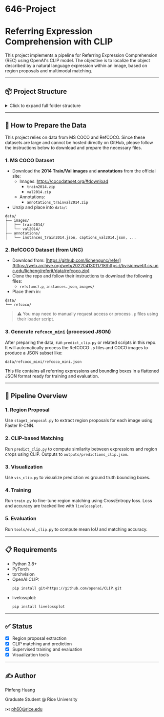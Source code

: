 # 646-Project

# Referring Expression Comprehension with CLIP

This project implements a pipeline for Referring Expression Comprehension (REC) using OpenAI's CLIP model. The objective is to localize the object described by a natural language expression within an image, based on region proposals and multimodal matching.

---

## 📦 Project Structure

<details>
<summary>Click to expand full folder structure</summary>

```
your_project/
├── data/
│   ├── annotations/                  # From MS COCO annotations zip
│   ├── images/                       # COCO images: train2014/, val2014/
│   ├── refcoco/                      # Raw RefCOCO dataset (from UNC website)
│   └── refcoco_mini/                 # Processed JSON from our code (not downloadable)
│
├── outputs/                          # Saved proposals, predictions, and visualizations
│   ├── proposals.json                # Region proposals from Faster R-CNN
│   ├── regions/                      # Region crops per image
│   ├── predictions_clip.json         # CLIP matching results
│   ├── vis_clip/                     # Visualization output
│
├── models/
│   └── clip_matcher.py               # CLIP-based model wrapper
│
├── utils/
│   ├── datasets.py                   # Dataset for prediction
│   ├── train_dataset.py              # Dataset for supervised training
│   └── vis.py                        # Visualization helper
│
├── tools/
│   └── eval_clip.py                  # Evaluation script
│
├── stage1_proposal.py                # Generate region proposals and save crops
├── predict_clip.py                   # Run CLIP-based matching and save results
├── vis_clip.py                       # Visualize predicted vs GT boxes
├── train.py                          # Train the CLIP matching model
└── README.md                         # This file
```

</details>

---

## 🔧 How to Prepare the Data

This project relies on data from MS COCO and RefCOCO. Since these datasets are large and cannot be hosted directly on GitHub, please follow the instructions below to download and prepare the necessary files.

### 1. MS COCO Dataset
- Download the **2014 Train/Val images** and **annotations** from the official site:
  - Images: https://cocodataset.org/#download
    - `train2014.zip`
    - `val2014.zip`
  - Annotations:
    - `annotations_trainval2014.zip`
- Unzip and place into `data/`:

```
data/
├── images/
│   ├── train2014/
│   └── val2014/
├── annotations/
│   └── instances_train2014.json, captions_val2014.json, ...
```

### 2. RefCOCO Dataset (from UNC)
- Download from: [https://github.com/lichengunc/refer](https://web.archive.org/web/20220413011718/https://bvisionweb1.cs.unc.edu/licheng/referit/data/refcoco.zip)
- Clone the repo and follow their instructions to download the following files:
  - `refs(unc).p`, `instances.json`, `images/`
- Place them in:
```
data/
└── refcoco/
```

> ⚠️ You may need to manually request access or process `.p` files using their loader script.

### 3. Generate `refcoco_mini` (processed JSON)
After preparing the data, run `predict_clip.py` or related scripts in this repo. It will automatically process the RefCOCO `.p` files and COCO images to produce a JSON subset like:
```
data/refcoco_mini/refcoco_mini.json
```
This file contains all referring expressions and bounding boxes in a flattened JSON format ready for training and evaluation.

---

## 🔁 Pipeline Overview

### 1. Region Proposal
Use `stage1_proposal.py` to extract region proposals for each image using Faster R-CNN.

### 2. CLIP-based Matching
Run `predict_clip.py` to compute similarity between expressions and region crops using CLIP. Outputs to `outputs/predictions_clip.json`.

### 3. Visualization
Use `vis_clip.py` to visualize prediction vs ground truth bounding boxes.

### 4. Training
Run `train.py` to fine-tune region matching using CrossEntropy loss. Loss and accuracy are tracked live with `livelossplot`.

### 5. Evaluation
Run `tools/eval_clip.py` to compute mean IoU and matching accuracy.

---

## 📋 Requirements

- Python 3.8+
- PyTorch
- torchvision
- OpenAI CLIP:
  ```bash
  pip install git+https://github.com/openai/CLIP.git
  ```
- livelossplot:
  ```bash
  pip install livelossplot
  ```

---

## ✅ Status
- [x] Region proposal extraction
- [x] CLIP matching and prediction
- [x] Supervised training and evaluation
- [x] Visualization tools

---

## ✍️ Author
Pinfeng Huang 

Graduate Student @ Rice University  

✉️ ph60@rice.edu
